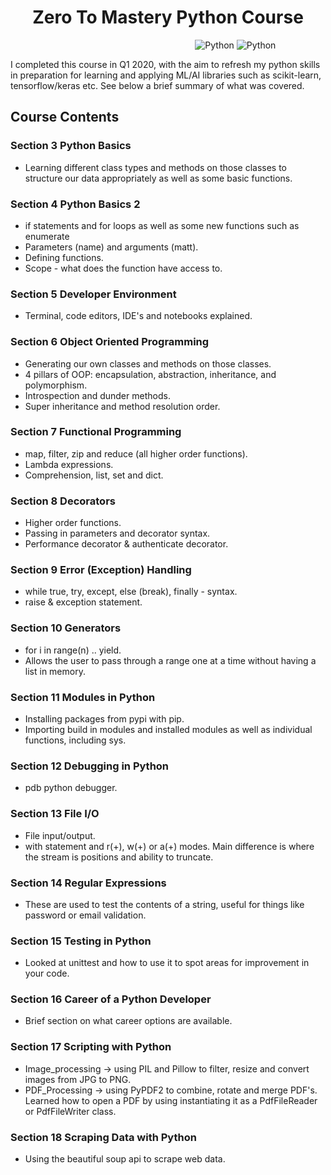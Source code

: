
<h1 align="center">Zero To Mastery Python Course</h1>

&nbsp;&nbsp;&nbsp;&nbsp;&nbsp;&nbsp;&nbsp;&nbsp;&nbsp;&nbsp;&nbsp;&nbsp;&nbsp;&nbsp;&nbsp;&nbsp;&nbsp;&nbsp;&nbsp;&nbsp;&nbsp;&nbsp;&nbsp;&nbsp;&nbsp;&nbsp;&nbsp;&nbsp;&nbsp;&nbsp;&nbsp;&nbsp;&nbsp;&nbsp;&nbsp;&nbsp;&nbsp;&nbsp;&nbsp;&nbsp;&nbsp;&nbsp;&nbsp;&nbsp;&nbsp;&nbsp;&nbsp;&nbsp;&nbsp;&nbsp;&nbsp;&nbsp;&nbsp;&nbsp;&nbsp;&nbsp;&nbsp;&nbsp;&nbsp;&nbsp;&nbsp;&nbsp;&nbsp;&nbsp;&nbsp;&nbsp;&nbsp;&nbsp;&nbsp;&nbsp;&nbsp;&nbsp;&nbsp;&nbsp;
![Python](https://img.shields.io/badge/Learning-Python-green.svg)
![Python](https://img.shields.io/badge/python-v3.7+-blue.svg)


I completed this course in Q1 2020, with the aim to refresh my python skills in preparation for learning and applying ML/AI libraries such as scikit-learn, tensorflow/keras etc. See below a brief summary of what was covered.


## Course Contents

### Section 3 Python Basics 

* Learning different class types and methods on those classes to structure our data appropriately as well as some basic functions.


### Section 4 Python Basics 2

* if statements and for loops as well as some new functions such as enumerate
* Parameters (name) and arguments (matt).
* Defining functions.
* Scope - what does the function have access to.



### Section 5 Developer Environment

* Terminal, code editors, IDE's and notebooks explained.



### Section 6 Object Oriented Programming

* Generating our own classes and methods on those classes.
* 4 pillars of OOP: encapsulation, abstraction, inheritance, and polymorphism.
* Introspection and dunder methods.
* Super inheritance and method resolution order.



### Section 7 Functional Programming

* map, filter, zip and reduce (all higher order functions).
* Lambda expressions.
* Comprehension, list, set and dict.



### Section 8 Decorators

* Higher order functions.
* Passing in parameters and decorator syntax.
* Performance decorator   &   authenticate decorator.



### Section 9 Error (Exception) Handling 

* while true, try, except, else (break), finally - syntax.
* raise & exception statement.



### Section 10 Generators

* for i in range(n) .. yield.
* Allows the user to pass through a range one at a time without having a list in memory.



### Section 11 Modules in Python

* Installing packages from pypi with pip.
* Importing build in modules and installed modules as well as individual functions, including sys.



### Section 12 Debugging in Python

* pdb python debugger.



### Section 13 File I/O

* File input/output.
* with statement and r(+), w(+) or a(+) modes. Main difference is where the stream is positions and ability to truncate.



### Section 14 Regular Expressions

* These are used to test the contents of a string, useful for things like password or email validation.



### Section 15 Testing in Python

* Looked at unittest and how to use it to spot areas for improvement in your code. 



### Section 16 Career of a Python Developer

* Brief section on what career options are available.



### Section 17 Scripting with Python

* Image_processing -> using PIL and Pillow to filter, resize and convert images from JPG to PNG.
* PDF_Processing -> using PyPDF2 to combine, rotate and merge PDF's. Learned how to open a PDF by using instantiating it as a PdfFileReader or PdfFileWriter class.



### Section 18 Scraping Data with Python

* Using the beautiful soup api to scrape web data.



